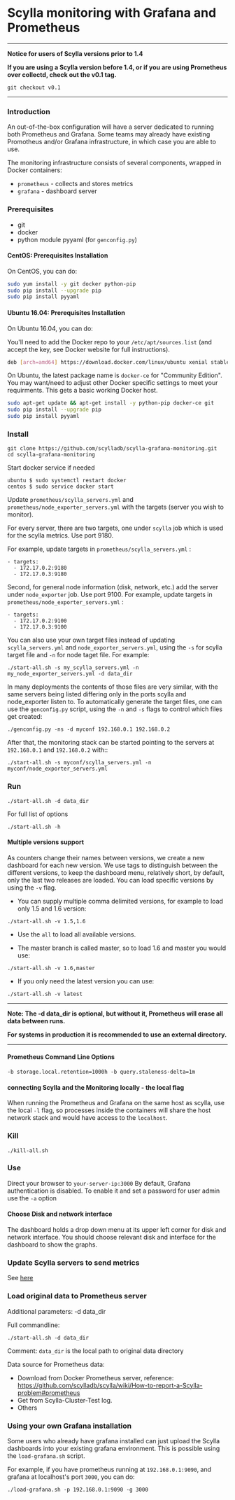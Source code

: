 # Scylla monitoring with Grafana and Prometheus

___
**Notice for users of Scylla versions prior to 1.4**


**If you are using a Scylla version before 1.4, or if you are using Prometheus over collectd, check out the v0.1 tag.**

`git checkout v0.1`
___

### Introduction

An out-of-the-box configuration will have a server dedicated to running both Prometheus and Grafana. Some teams may already have existing Promotheus and/or Grafana infrastructure, in which case you are able to use.

The monitoring infrastructure consists of several components, wrapped in Docker containers:

* `prometheus` - collects and stores metrics
* `grafana` - dashboard server

### Prerequisites

* git
* docker
* python module pyyaml (for `genconfig.py`)

#### CentOS: Prerequisites Installation

On CentOS, you can do:

```bash
sudo yum install -y git docker python-pip
sudo pip install --upgrade pip
sudo pip install pyyaml
```

#### Ubuntu 16.04: Prerequisites Installation

On Ubuntu 16.04, you can do:

You'll need to add the Docker repo to your `/etc/apt/sources.list` (and accept the key, see Docker website for full instructions).

```bash
deb [arch=amd64] https://download.docker.com/linux/ubuntu xenial stable
```

On Ubuntu, the latest package name is `docker-ce` for "Community Edition". You may want/need to adjust other Docker specific settings to meet your requirments. This gets a basic working Docker host.

```bash
sudo apt-get update && apt-get install -y python-pip docker-ce git
sudo pip install --upgrade pip
sudo pip install pyyaml
```

### Install

```
git clone https://github.com/scylladb/scylla-grafana-monitoring.git
cd scylla-grafana-monitoring
```

Start docker service if needed
```
ubuntu $ sudo systemctl restart docker
centos $ sudo service docker start
```

Update `prometheus/scylla_servers.yml` and `prometheus/node_exporter_servers.yml` with the targets (server you wish to monitor).

For every server, there are two targets, one under `scylla` job which is used for the scylla metrics.
Use port 9180.

For example, update targets in `prometheus/scylla_servers.yml` :

```
- targets:
  - 172.17.0.2:9180
  - 172.17.0.3:9180
```

Second, for general node information (disk, network, etc.) add the server under `node_exporter` job. Use port 9100.
For example, update targets in `prometheus/node_exporter_servers.yml` :

```
- targets:
  - 172.17.0.2:9100
  - 172.17.0.3:9100
```

You can also use your own target files instead of updating `scylla_servers.yml` and `node_exporter_servers.yml`, using the `-s` for scylla target file and `-n` for node taget file. For example:

```
./start-all.sh -s my_scylla_servers.yml -n my_node_exporter_servers.yml -d data_dir
```

In many deployments the contents of those files are very similar, with the same servers being listed differing only in the ports scylla and node_exporter listen to. To automatically generate the target files, one can use the `genconfig.py` script, using the `-n` and `-s` flags to control which files get created:

```
./genconfig.py -ns -d myconf 192.168.0.1 192.168.0.2
```

After that, the monitoring stack can be started pointing to the servers at `192.168.0.1` and `192.168.0.2` with::

```
./start-all.sh -s myconf/scylla_servers.yml -n myconf/node_exporter_servers.yml
```

### Run

```
./start-all.sh -d data_dir
```

For full list of options
```
./start-all.sh -h
```

#### Multiple versions support
As counters change their names between versions, we create a new dashboard for each new version.
We use tags to distinguish between the different versions, to keep the dashboard menu, relatively short,
by default, only the last two releases are loaded. You can load specific versions by using the `-v` flag.
 
* You can supply multiple comma delimited versions, for example to load only 1.5 and 1.6 version:
 ```
 ./start-all.sh -v 1.5,1.6
 ```

* Use the `all` to load all available versions.

* The master branch is called master, so to load 1.6 and master you would use:
 ```
 ./start-all.sh -v 1.6,master
 ```

* If you only need the latest version you can use:
 ```
 ./start-all.sh -v latest
 ```
___
**Note: The -d data_dir is optional, but without it, Prometheus will erase all data between runs.**


**For systems in production it is recommended to use an external directory.**
___

#### Prometheus Command Line Options

```
-b storage.local.retention=1000h -b query.staleness-delta=1m
```

#### connecting Scylla and the Monitoring locally - the local flag
When running the Prometheus and Grafana on the same host as scylla, use the local `-l` flag, so processes inside the
containers will share the host network stack and would have access to the `localhost`.

### Kill

```
./kill-all.sh
```

### Use
Direct your browser to `your-server-ip:3000`
By default, Grafana authentication is disabled. To enable it and set a password for user admin use the `-a` option

#### Choose Disk and network interface
The dashboard holds a drop down menu at its upper left corner for disk and network interface.
You should choose relevant disk and interface for the dashboard to show the graphs. 

### Update Scylla servers to send metrics
See [here](https://github.com/scylladb/scylla/wiki/Monitor-Scylla-with-Prometheus-and-Grafana#14-and-later-instruction)

### Load original data to Prometheus server

Additional parameters:
  -d data_dir

Full commandline:

```
./start-all.sh -d data_dir
```
Comment:
  `data_dir` is the local path to original data directory

Data source for Prometheus data:
* Download from Docker Prometheus server, reference: https://github.com/scylladb/scylla/wiki/How-to-report-a-Scylla-problem#prometheus
* Get from Scylla-Cluster-Test log.
* Others

### Using your own Grafana installation

Some users who already have grafana installed can just upload the Scylla dashboards into your existing grafana environment.
This is possible using the `load-grafana.sh` script.

For example, if you have prometheus running at `192.168.0.1:9090`, and grafana at localhost's port `3000`, you can do:

```
./load-grafana.sh -p 192.168.0.1:9090 -g 3000
```
